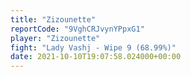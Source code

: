 ```yaml
---
title: "Zizounette"
reportCode: "9VghCRJvynYPpxG1"
player: "Zizounette"
fight: "Lady Vashj - Wipe 9 (68.99%)"
date: 2021-10-10T19:07:58.024000+00:00
---
```

